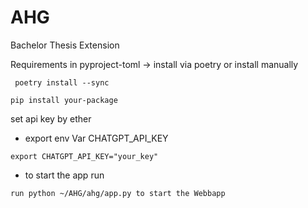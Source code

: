 # AHG
Bachelor Thesis Extension

Requirements in pyproject-toml -> install via poetry or install manually
 ```code
  poetry install --sync
  ```
```code
pip install your-package
  ```

set api key by ether

- export env Var CHATGPT_API_KEY
 ```code
export CHATGPT_API_KEY="your_key"
  ```

- to start the app run
```code
run python ~/AHG/ahg/app.py to start the Webbapp
```
